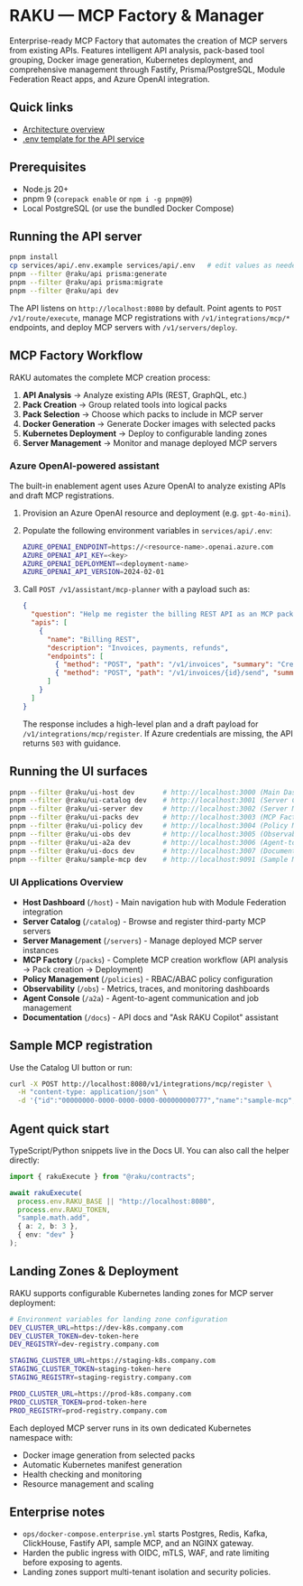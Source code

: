 # RAKU — MCP Factory & Manager

Enterprise-ready MCP Factory that automates the creation of MCP servers from existing APIs. Features intelligent API analysis, pack-based tool grouping, Docker image generation, Kubernetes deployment, and comprehensive management through Fastify, Prisma/PostgreSQL, Module Federation React apps, and Azure OpenAI integration.

## Quick links

- [Architecture overview](./architecture.md)
- [.env template for the API service](./services/api/.env.example)

## Prerequisites

- Node.js 20+
- pnpm 9 (`corepack enable` or `npm i -g pnpm@9`)
- Local PostgreSQL (or use the bundled Docker Compose)

## Running the API server

```bash
pnpm install
cp services/api/.env.example services/api/.env   # edit values as needed
pnpm --filter @raku/api prisma:generate
pnpm --filter @raku/api prisma:migrate
pnpm --filter @raku/api dev
```

The API listens on `http://localhost:8080` by default. Point agents to `POST /v1/route/execute`, manage MCP registrations with `/v1/integrations/mcp/*` endpoints, and deploy MCP servers with `/v1/servers/deploy`.

## MCP Factory Workflow

RAKU automates the complete MCP creation process:

1. **API Analysis** → Analyze existing APIs (REST, GraphQL, etc.)
2. **Pack Creation** → Group related tools into logical packs
3. **Pack Selection** → Choose which packs to include in MCP server
4. **Docker Generation** → Generate Docker images with selected packs
5. **Kubernetes Deployment** → Deploy to configurable landing zones
6. **Server Management** → Monitor and manage deployed MCP servers

### Azure OpenAI-powered assistant

The built-in enablement agent uses Azure OpenAI to analyze existing APIs and draft MCP registrations.

1. Provision an Azure OpenAI resource and deployment (e.g. `gpt-4o-mini`).
2. Populate the following environment variables in `services/api/.env`:

   ```bash
   AZURE_OPENAI_ENDPOINT=https://<resource-name>.openai.azure.com
   AZURE_OPENAI_API_KEY=<key>
   AZURE_OPENAI_DEPLOYMENT=<deployment-name>
   AZURE_OPENAI_API_VERSION=2024-02-01
   ```

3. Call `POST /v1/assistant/mcp-planner` with a payload such as:

   ```json
   {
     "question": "Help me register the billing REST API as an MCP pack",
     "apis": [
       {
         "name": "Billing REST",
         "description": "Invoices, payments, refunds",
         "endpoints": [
           { "method": "POST", "path": "/v1/invoices", "summary": "Create invoice" },
           { "method": "POST", "path": "/v1/invoices/{id}/send", "summary": "Send invoice" }
         ]
       }
     ]
   }
   ```

   The response includes a high-level plan and a draft payload for `/v1/integrations/mcp/register`. If Azure credentials are missing, the API returns `503` with guidance.

## Running the UI surfaces

```bash
pnpm --filter @raku/ui-host dev       # http://localhost:3000 (Main Dashboard)
pnpm --filter @raku/ui-catalog dev    # http://localhost:3001 (Server Catalog)
pnpm --filter @raku/ui-server dev     # http://localhost:3002 (Server Management)
pnpm --filter @raku/ui-packs dev      # http://localhost:3003 (MCP Factory - Pack Management)
pnpm --filter @raku/ui-policy dev     # http://localhost:3004 (Policy Management)
pnpm --filter @raku/ui-obs dev        # http://localhost:3005 (Observability Dashboard)
pnpm --filter @raku/ui-a2a dev        # http://localhost:3006 (Agent-to-Agent Console)
pnpm --filter @raku/ui-docs dev       # http://localhost:3007 (Documentation)
pnpm --filter @raku/sample-mcp dev    # http://localhost:9091 (Sample MCP Server)
```

### UI Applications Overview

- **Host Dashboard** (`/host`) - Main navigation hub with Module Federation integration
- **Server Catalog** (`/catalog`) - Browse and register third-party MCP servers
- **Server Management** (`/servers`) - Manage deployed MCP server instances
- **MCP Factory** (`/packs`) - Complete MCP creation workflow (API analysis → Pack creation → Deployment)
- **Policy Management** (`/policies`) - RBAC/ABAC policy configuration
- **Observability** (`/obs`) - Metrics, traces, and monitoring dashboards
- **Agent Console** (`/a2a`) - Agent-to-agent communication and job management
- **Documentation** (`/docs`) - API docs and "Ask RAKU Copilot" assistant

## Sample MCP registration

Use the Catalog UI button or run:

```bash
curl -X POST http://localhost:8080/v1/integrations/mcp/register \
  -H "content-type: application/json" \
  -d '{"id":"00000000-0000-0000-0000-000000000777","name":"sample-mcp","baseUrl":"http://localhost:9091","auth":{"type":"none"},"capabilities":[{"intent":"sample.echo","verbs":["action"]},{"intent":"sample.math.add","verbs":["action"]}],"env":"dev","tags":["demo"]}'
```

## Agent quick start

TypeScript/Python snippets live in the Docs UI. You can also call the helper directly:

```ts
import { rakuExecute } from "@raku/contracts";

await rakuExecute(
  process.env.RAKU_BASE || "http://localhost:8080",
  process.env.RAKU_TOKEN,
  "sample.math.add",
  { a: 2, b: 3 },
  { env: "dev" }
);
```

## Landing Zones & Deployment

RAKU supports configurable Kubernetes landing zones for MCP server deployment:

```bash
# Environment variables for landing zone configuration
DEV_CLUSTER_URL=https://dev-k8s.company.com
DEV_CLUSTER_TOKEN=dev-token-here
DEV_REGISTRY=dev-registry.company.com

STAGING_CLUSTER_URL=https://staging-k8s.company.com
STAGING_CLUSTER_TOKEN=staging-token-here
STAGING_REGISTRY=staging-registry.company.com

PROD_CLUSTER_URL=https://prod-k8s.company.com
PROD_CLUSTER_TOKEN=prod-token-here
PROD_REGISTRY=prod-registry.company.com
```

Each deployed MCP server runs in its own dedicated Kubernetes namespace with:
- Docker image generation from selected packs
- Automatic Kubernetes manifest generation
- Health checking and monitoring
- Resource management and scaling

## Enterprise notes

- `ops/docker-compose.enterprise.yml` starts Postgres, Redis, Kafka, ClickHouse, Fastify API, sample MCP, and an NGINX gateway.
- Harden the public ingress with OIDC, mTLS, WAF, and rate limiting before exposing to agents.
- Landing zones support multi-tenant isolation and security policies.
